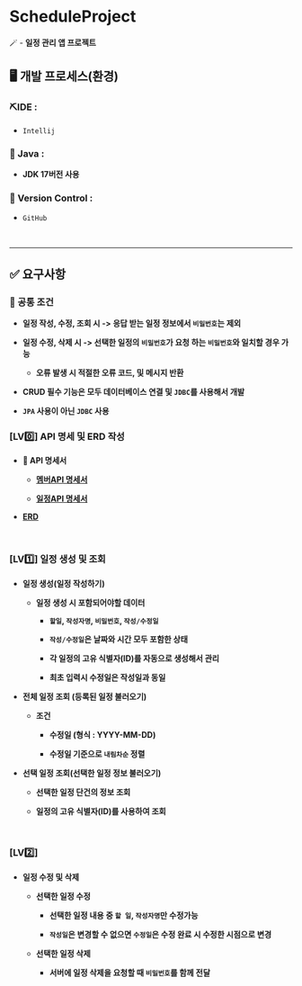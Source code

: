 # ScheduleProject

🪄 - **일정 관리 앱 프로젝트**

## 🖥️ 개발 프로세스(환경)

### ⛏️IDE :
- `Intellij`

### 📌 Java :
- **JDK 17버전 사용**

### 🔁 Version Control :
- `GitHub`

<br>
<hr>

## ✅ 요구사항

### 🎀 공통 조건 

- **일정 작성, 수정, 조회 시 -> 응답 받는 일정 정보에서 `비밀번호`는 제외**


- **일정 수정, 삭제 시 -> 선택한 일정의 `비밀번호`가 요청 하는 `비밀번호`와 일치할 경우 가능**

    - **오류 발생 시 적절한 오류 코드, 및 메시지 반환**


- **CRUD 필수 기능은 모두 데이터베이스 연결 및 `JDBC`를 사용해서 개발**


- **`JPA` 사용이 아닌 `JDBC` 사용**


### [LV0️⃣] API 명세 및 ERD 작성

- **🍭 API 명세서** 


  - **[멤버API 명세서](https://documenter.getpostman.com/view/44617139/2sB2jAcTv4)**


  - **[일정API 명세서](https://documenter.getpostman.com/view/44617139/2sB2jAcU4r)**



- **[ERD](https://www.erdcloud.com/d/Nb9nYKe988ckh29W6)**

<br>

### [LV1️⃣] 일정 생성 및 조회

- **일정 생성(일정 작성하기)**

    - **일정 생성 시 포함되어야할 데이터**

        - **`할일`, `작성자명`, `비밀번호`, `작성/수정일`**

        - **`작성/수정일`은 날짜와 시간 모두 포함한 상태**

        - **각 일정의 고유 식별자(ID)를 자동으로 생성해서 관리**

        - **최초 입력시 수정일은 작성일과 동일**


- **전체 일정 조회 (등록된 일정 불러오기)**

    - **조건**

        - **수정일 (형식 : YYYY-MM-DD)**

        - **수정일 기준으로 `내림차순` 정렬**


- **선택 일정 조회(선택한 일정 정보 불러오기)**

    - **선택한 일정 단건의 정보 조회**

    - **일정의 고유 식별자(ID)를 사용하여 조회**


<br>

### [LV2️⃣]

- **일정 수정 및 삭제**

    - **선택한 일정 수정**

       - **선택한 일정 내용 중 `할 일`, `작성자명`만 수정가능**

       - **`작성일`은 변경할 수 없으면 `수정일`은 수정 완료 시 수정한 시점으로 변경**

    - **선택한 일정 삭제**

       - **서버에 일정 삭제을 요청할 때 `비밀번호`를 함께 전달**




